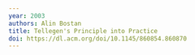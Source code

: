 ```yaml
---
year: 2003
authors: Alin Bostan
title: Tellegen's Principle into Practice
doi: https://dl.acm.org/doi/10.1145/860854.860870
---
```

